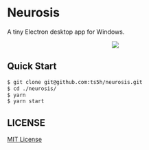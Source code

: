 # Neurosis

A tiny Electron desktop app for Windows.  

<p align="center" style="max-width: 846px">
  <img src="https://user-images.githubusercontent.com/1344010/263519547-cbbc2212-017e-4f23-9d58-e5df2e24df4f.png" />
</p>

## Quick Start
```bash
$ git clone git@github.com:ts5h/neurosis.git
$ cd ./neurosis/
$ yarn
$ yarn start
```

## LICENSE
<a href="./LICENSE">MIT License</a>
